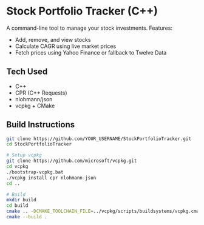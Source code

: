 # Stock Portfolio Tracker (C++)

A command-line tool to manage your stock investments. Features:
- Add, remove, and view stocks
- Calculate CAGR using live market prices
- Fetch prices using Yahoo Finance or fallback to Twelve Data

## Tech Used
- C++
- CPR (C++ Requests)
- nlohmann/json
- vcpkg + CMake

## Build Instructions

```bash
git clone https://github.com/YOUR_USERNAME/StockPortfolioTracker.git
cd StockPortfolioTracker

# Setup vcpkg
git clone https://github.com/microsoft/vcpkg.git
cd vcpkg
./bootstrap-vcpkg.bat
./vcpkg install cpr nlohmann-json
cd ..

# Build
mkdir build
cd build
cmake .. -DCMAKE_TOOLCHAIN_FILE=../vcpkg/scripts/buildsystems/vcpkg.cmake
cmake --build .
